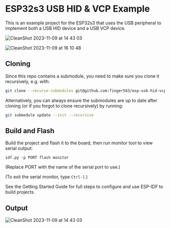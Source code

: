# ESP32s3 USB HID & VCP Example

This is an example project for the ESP32s3 that uses the USB peripheral to
implement both a USB HID device and a USB VCP device.

![CleanShot 2023-11-09 at 14 43 03](https://github.com/finger563/esp-usb-hid-vcp-example/assets/213467/82710d71-57eb-43fc-a1c0-4e3a5b5f189e)

![CleanShot 2023-11-09 at 16 10 48](https://github.com/finger563/esp-usb-hid-vcp-example/assets/213467/fba5b18a-72b3-4946-9d91-b09e3c440293)

## Cloning

Since this repo contains a submodule, you need to make sure you clone it
recursively, e.g. with:

``` sh
git clone --recurse-submodules git@github.com:finger563/esp-usb-hid-vcp-example
```

Alternatively, you can always ensure the submodules are up to date after cloning
(or if you forgot to clone recursively) by running:

``` sh
git submodule update --init --recursive
```

## Build and Flash

Build the project and flash it to the board, then run monitor tool to view serial output:

```
idf.py -p PORT flash monitor
```

(Replace PORT with the name of the serial port to use.)

(To exit the serial monitor, type ``Ctrl-]``.)

See the Getting Started Guide for full steps to configure and use ESP-IDF to build projects.

## Output

![CleanShot 2023-11-09 at 14 43 03](https://github.com/finger563/esp-usb-hid-vcp-example/assets/213467/82710d71-57eb-43fc-a1c0-4e3a5b5f189e)
